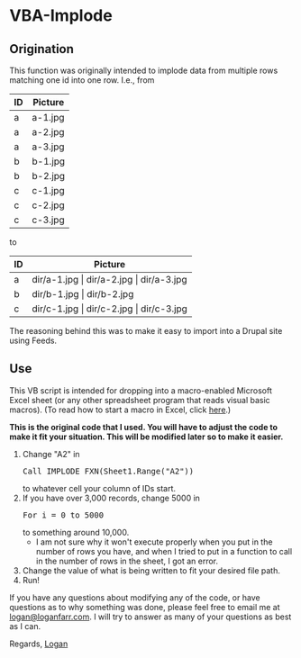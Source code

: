 VBA-Implode
===========
<h2>Origination</h2>
This function was originally intended to implode data from multiple rows matching one id into one row. 
I.e., from
<table><thead><tr><th scope="col">ID</th>
<th scope="col">Picture</th>
</tr></thead><tbody><tr><td>a</td>
<td>a-1.jpg</td>
</tr><tr><td>a</td>
<td>a-2.jpg</td>
</tr><tr><td>a</td>
<td>a-3.jpg</td>
</tr><tr><td>b</td>
<td>b-1.jpg</td>
</tr><tr><td>b</td>
<td>b-2.jpg</td>
</tr><tr><td>c</td>
<td>c-1.jpg</td>
</tr><tr><td>c</td>
<td>c-2.jpg</td>
</tr><tr><td>c</td>
<td>c-3.jpg</td>
</tr></tbody></table>

to

<table><thead><tr><th scope="col">ID</th>
<th scope="col">Picture</th>
</tr></thead><tbody><tr><td>a</td>
<td>dir/a-1.jpg | dir/a-2.jpg | dir/a-3.jpg</td>
</tr><tr><td>b</td>
<td>dir/b-1.jpg | dir/b-2.jpg</td>
</tr><tr><td>c</td>
<td>dir/c-1.jpg | dir/c-2.jpg | dir/c-3.jpg</td>
</tr></tbody></table>

The reasoning behind this was to make it easy to import into a Drupal site using Feeds. 

<h2>Use</h2>
This VB script is intended for dropping into a macro-enabled Microsoft Excel sheet (or any other spreadsheet program that reads visual basic macros). (To read how to start a macro in Excel, click <a href="http://www.wikihow.com/Write-a-Simple-Macro-in-Microsoft-Excel">here</a>.) 

<b>This is the original code that I used. You will have to adjust the code to make it fit your situation. This will be modified later so to make it easier.</b>

<ol>
<li>Change "A2" in <pre>Call IMPLODE_FXN(Sheet1.Range("A2"))</pre> to whatever cell your column of IDs start. </li>
<li>If you have over 3,000 records, change 5000 in <pre>For i = 0 to 5000</pre> to something around 10,000. <ul><li>I am not sure why it won't execute properly when you put in the number of rows you have, and when I tried to put in a function to call in the number of rows in the sheet, I got an error.</li></ul></li>
<li>Change the value of what is being written to fit your desired file path.</li>
<li>Run!</li>
</ol>

If you have any questions about modifying any of the code, or have questions as to why something was done, please feel free to email me at <a href="mailto:logan@loganfarr.com">logan@loganfarr.com</a>. I will try to answer as many of your questions as best as I can.

Regards,
<a href="http://loganfarr.com">Logan</a>

